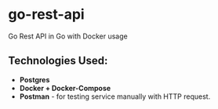# go-rest-api

Go Rest API in Go with Docker usage

## Technologies Used:

- **Postgres**
- **Docker + Docker-Compose**
- **Postman** - for testing service manually with HTTP request.

